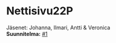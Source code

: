 # Nettisivu22P
Jäsenet: Johanna, Ilmari, Antti & Veronica <br>
**Suunnitelma:** [#1](https://github.com/MrNamelessKnight/Nettisivu22P/issues/2) 
